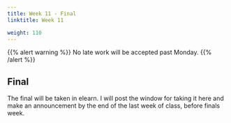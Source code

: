 ```yaml
---
title: Week 11 - Final
linktitle: Week 11

weight: 110
---
```



{{% alert warning %}}
No late work will be accepted past Monday.
{{% /alert %}}

## Final

The final will be taken in elearn. I will post the window for taking it
here and make an announcement by the end of the last week of class, before
finals week.
